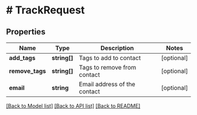 # # TrackRequest

## Properties

Name | Type | Description | Notes
------------ | ------------- | ------------- | -------------
**add_tags** | **string[]** | Tags to add to contact | [optional]
**remove_tags** | **string[]** | Tags to remove from contact | [optional]
**email** | **string** | Email address of the contact | [optional]

[[Back to Model list]](../../README.md#models) [[Back to API list]](../../README.md#endpoints) [[Back to README]](../../README.md)
